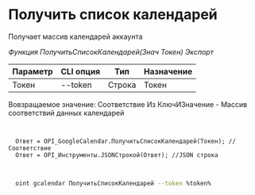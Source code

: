 ﻿---
sidebar_position: 1
---

# Получить список календарей
 Получает массив календарей аккаунта


*Функция ПолучитьСписокКалендарей(Знач Токен) Экспорт*

  | Параметр | CLI опция | Тип | Назначение |
  |-|-|-|-|
  | Токен | --token | Строка | Токен |

  
  Вовзращаемое значение:   Соответствие Из КлючИЗначение - Массив соответствий данных календарей

```bsl title="Пример кода"
	

  Ответ = OPI_GoogleCalendar.ПолучитьСписокКалендарей(Токен); //Соответствие
  Ответ = OPI_Инструменты.JSONСтрокой(Ответ); //JSON строка
	
```

```sh title="Пример команд CLI"
    
  oint gcalendar ПолучитьСписокКалендарей --token %token%

```


```json title="Результат"



```
